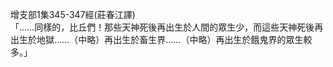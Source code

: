 增支部1集345-347經(莊春江譯)  
「……同樣的，比丘們！那些天神死後再出生於人間的眾生少，而這些天神死後再出生於地獄……（中略）再出生於畜生界……（中略）再出生於餓鬼界的眾生較多。」  
  
  
